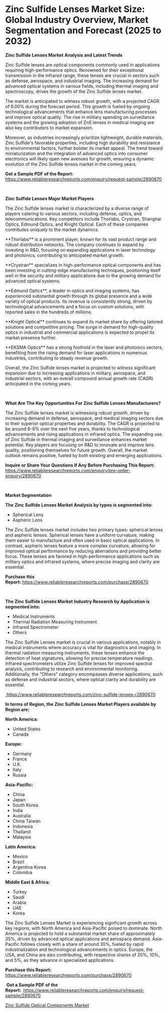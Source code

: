 <p><h1>Zinc Sulfide Lenses Market Size: Global Industry Overview, Market Segmentation and Forecast (2025 to 2032)</h1></p><p><strong>Zinc Sulfide Lenses Market Analysis and Latest Trends</strong></p>
<p><p>Zinc Sulfide lenses are optical components commonly used in applications requiring high-performance optics. Renowned for their exceptional transmission in the infrared range, these lenses are crucial in sectors such as defense, aerospace, and industrial imaging. The increasing demand for advanced optical systems in various fields, including thermal imaging and spectroscopy, drives the growth of the Zinc Sulfide lenses market.</p><p>The market is anticipated to witness robust growth, with a projected CAGR of 6.00% during the forecast period. This growth is fueled by ongoing technological advancements that enhance lens manufacturing processes and improve optical quality. The rise in military spending on surveillance systems and the growing adoption of ZnS lenses in medical imaging are also key contributors to market expansion.</p><p>Moreover, as industries increasingly prioritize lightweight, durable materials, Zinc Sulfide's favorable properties, including high durability and resistance to environmental factors, further bolster its market appeal. The trend toward miniaturization and the integration of advanced optics into consumer electronics will likely open new avenues for growth, ensuring a dynamic evolution of the Zinc Sulfide lenses market in the coming years.</p></p>
<p><strong>Get a Sample PDF of the Report:&nbsp;</strong> <a href="https://www.reliableresearchreports.com/enquiry/request-sample/2890670?utm_campaign=1558&utm_medium=2&utm_source=Github&utm_content=ia&utm_term=14032025&utm_id=zinc-sulfide-lenses">https://www.reliableresearchreports.com/enquiry/request-sample/2890670</a></p>
<p>&nbsp;</p>
<p><strong>Zinc Sulfide Lenses Major Market Players</strong></p>
<p><p>The Zinc Sulfide lenses market is characterized by a diverse range of players catering to various sectors, including defense, optics, and telecommunications. Key competitors include Thorlabs, Crystran, Shanghai Optics, Edmund Optics, and Knight Optical. Each of these companies contributes uniquely to the market dynamics.</p><p>**Thorlabs** is a prominent player, known for its vast product range and robust distribution networks. The company continues to expand by investing in R&D, focusing on expanding applications in laser technology and photonics, contributing to anticipated market growth.</p><p>**Crystran** specializes in high-performance optical components and has been investing in cutting-edge manufacturing techniques, positioning itself well in the security and military applications due to the growing demand for advanced optical systems.</p><p>**Edmund Optics**, a leader in optics and imaging systems, has experienced substantial growth through its global presence and a wide variety of optical products. Its revenue is consistently strong, driven by technological advancements and a focus on custom solutions, with reported sales in the hundreds of millions.</p><p>**Knight Optical** continues to expand its market share by offering tailored solutions and competitive pricing. The surge in demand for high-quality optics in industrial and commercial applications is expected to propel its market presence further.</p><p>**EKSMA Optics** has a strong foothold in the laser and photonics sectors, benefiting from the rising demand for laser applications in numerous industries, contributing to steady revenue growth.</p><p>Overall, the Zinc Sulfide lenses market is projected to witness significant expansion due to increasing applications in military, aerospace, and industrial sectors, with an overall compound annual growth rate (CAGR) anticipated in the coming years.</p></p>
<p>&nbsp;</p>
<p><strong>What Are The Key Opportunities For Zinc Sulfide Lenses Manufacturers?</strong></p>
<p><p>The Zinc Sulfide lenses market is witnessing robust growth, driven by increasing demand in defense, aerospace, and medical imaging sectors due to their superior optical properties and durability. The CAGR is projected to be around 6-8% over the next five years, thanks to technological advancements and rising applications in infrared optics. The expanding use of Zinc Sulfide in thermal imaging and surveillance enhances market potential. Key players are focusing on R&D to innovate and improve lens quality, positioning themselves for future growth. Overall, the market outlook remains positive, fueled by both existing and emerging applications.</p></p>
<p><strong>Inquire or Share Your Questions If Any Before Purchasing This Report:</strong> <a href="https://www.reliableresearchreports.com/enquiry/pre-order-enquiry/2890670?utm_campaign=1558&utm_medium=2&utm_source=Github&utm_content=ia&utm_term=14032025&utm_id=zinc-sulfide-lenses">https://www.reliableresearchreports.com/enquiry/pre-order-enquiry/2890670</a></p>
<p>&nbsp;</p>
<p><strong>Market Segmentation</strong></p>
<p><strong>The Zinc Sulfide Lenses Market Analysis by types is segmented into:</strong></p>
<p><ul><li>Spherical Lens</li><li>Aspheric Lens</li></ul></p>
<p><p>The Zinc Sulfide lenses market includes two primary types: spherical lenses and aspheric lenses. Spherical lenses have a uniform curvature, making them easier to manufacture and often used in basic optical applications. In contrast, aspheric lenses feature a more complex curvature, allowing for improved optical performance by reducing aberrations and providing better focus. These lenses are favored in high-performance applications such as military optics and infrared systems, where precise imaging and clarity are essential.</p></p>
<p><strong>Purchase this Report:&nbsp;</strong><a href="https://www.reliableresearchreports.com/purchase/2890670?utm_campaign=1558&utm_medium=2&utm_source=Github&utm_content=ia&utm_term=14032025&utm_id=zinc-sulfide-lenses">https://www.reliableresearchreports.com/purchase/2890670</a></p>
<p>&nbsp;</p>
<p><strong>The Zinc Sulfide Lenses Market Industry Research by Application is segmented into:</strong></p>
<p><ul><li>Medical Instruments</li><li>Thermal Radiation Measuring Instrument</li><li>Infrared Spectrometer</li><li>Others</li></ul></p>
<p><p>The Zinc Sulfide Lenses market is crucial in various applications, notably in medical instruments where accuracy is vital for diagnostics and imaging. In thermal radiation measuring instruments, these lenses enhance the detection of heat signatures, allowing for precise temperature readings. Infrared spectrometers utilize Zinc Sulfide lenses for improved spectral analysis, contributing to research and environmental monitoring. Additionally, the "Others" category encompasses diverse applications, such as defense and industrial sectors, where optical clarity and durability are essential.</p></p>
<p><a href="https://www.reliableresearchreports.com/zinc-sulfide-lenses-r2890670?utm_campaign=1558&utm_medium=2&utm_source=Github&utm_content=ia&utm_term=14032025&utm_id=zinc-sulfide-lenses">&nbsp;https://www.reliableresearchreports.com/zinc-sulfide-lenses-r2890670</a></p>
<p><strong>In terms of Region, the Zinc Sulfide Lenses Market Players available by Region are:</strong></p>
<p>
    <p> <strong> North America: </strong>
        <ul>
            <li>United States</li>
            <li>Canada</li>
        </ul>
        </p> 
    <p> <strong> Europe: </strong>
        <ul>
            <li>Germany</li>
            <li>France</li>
            <li>U.K.</li>
            <li>Italy</li>
            <li>Russia</li>
        </ul>
        </p> 
    <p> <strong> Asia-Pacific: </strong>
        <ul>
            <li>China</li>
            <li>Japan</li>
            <li>South Korea</li>
            <li>India</li>
            <li>Australia</li>
            <li>China Taiwan</li>
            <li>Indonesia</li>
            <li>Thailand</li>
            <li>Malaysia</li>
        </ul>
        </p> 
    <p> <strong> Latin America: </strong>
        <ul>
            <li>Mexico</li>
            <li>Brazil</li>
            <li>Argentina Korea</li>
            <li>Colombia</li>
        </ul>
        </p> 
    <p> <strong> Middle East & Africa: </strong>
        <ul>
            <li>Turkey</li>
            <li>Saudi</li>
            <li>Arabia</li>
            <li>UAE</li>
            <li>Korea</li>
        </ul>
    </p>
    </p>
<p><p>The Zinc Sulfide Lenses Market is experiencing significant growth across key regions, with North America and Asia-Pacific poised to dominate. North America is projected to hold a substantial market share of approximately 35%, driven by advanced optical applications and aerospace demand. Asia-Pacific follows closely with a share of around 30%, fueled by rapid industrialization and technological advancements in optics. Europe, the USA, and China are also contributing, with respective shares of 20%, 10%, and 5%, as they advance in specialized applications.</p></p>
<p><strong>Purchase this Report: </strong><a href="https://www.reliableresearchreports.com/purchase/2890670?utm_campaign=1558&utm_medium=2&utm_source=Github&utm_content=ia&utm_term=14032025&utm_id=zinc-sulfide-lenses">https://www.reliableresearchreports.com/purchase/2890670</a></p>
<p>&nbsp;<strong>Get a Sample PDF of the Report:&nbsp;&nbsp;</strong><a href="https://www.reliableresearchreports.com/enquiry/request-sample/2890670?utm_campaign=1558&utm_medium=2&utm_source=Github&utm_content=ia&utm_term=14032025&utm_id=zinc-sulfide-lenses">https://www.reliableresearchreports.com/enquiry/request-sample/2890670</a></p>
<p><strong></strong></p>
<p><p><a href="https://github.com/ryanbell8967/Market-Research-Report-List-1/blob/main/zinc-sulfide-optical-components-market.md?utm_campaign=1558&utm_medium=2&utm_source=Github&utm_content=ia&utm_term=14032025&utm_id=zinc-sulfide-lenses">Zinc Sulfide Optical Components Market</a></p></p>